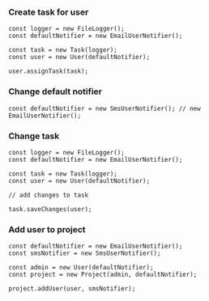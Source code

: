 ### Create task for user

```
const logger = new FileLogger();
const defaultNotifier = new EmailUserNotifier();

const task = new Task(logger);
const user = new User(defaultNotifier);

user.assignTask(task);
```

### Change default notifier

```
const defaultNotifier = new SmsUserNotifier(); // new EmailUserNotifier();
```

### Change task

```
const logger = new FileLogger();
const defaultNotifier = new EmailUserNotifier();

const task = new Task(logger);
const user = new User(defaultNotifier);

// add changes to task

task.saveChanges(user);
```

### Add user to project

```
const defaultNotifier = new EmailUserNotifier();
const smsNotifier = new SmsUserNotifier();

const admin = new User(defaultNotifier);
const project = new Project(admin, defaultNotifier);

project.addUser(user, smsNotifier);
```
